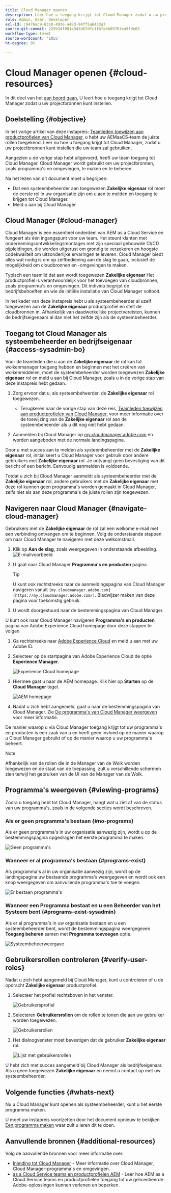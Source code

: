 ```yaml
---
title: Cloud Manager openen
description: Leer hoe u toegang krijgt tot Cloud Manager zodat u uw projectbronnen kunt instellen.
role: Admin, User, Developer
exl-id: c9476ac9-8318-493e-a48d-94ff5a6433a7
source-git-commit: 225b34f081a942d67dfc1f6faeb09763ea9fde03
workflow-type: tm+mt
source-wordcount: '1055'
ht-degree: 0%

---
```


# Cloud Manager openen {#cloud-resources}

In dit deel van het [aan boord gaan,](overview.md) U leert hoe u toegang krijgt tot Cloud Manager zodat u uw projectbronnen kunt instellen.

## Doelstelling {#objective}

In het vorige artikel van deze instapreis: [Teamleden toewijzen aan productprofielen van Cloud Manager,](assign-profiles-cloud-manager.md) u hebt uw AEMaaCS-team de juiste rollen toegekend. Leer nu hoe u toegang krijgt tot Cloud Manager, zodat u uw projectbronnen kunt instellen die uw team zal gebruiken.

Aangezien u de vorige stap hebt uitgevoerd, heeft uw team toegang tot Cloud Manager. Cloud Manager wordt gebruikt om uw projectbronnen, zoals programma&#39;s en omgevingen, te maken en te beheren.

Na het lezen van dit document moet u begrijpen:

* Dat een systeembeheerder aan toegewezen **Zakelijke eigenaar** rol moet de eerste rol in uw organisatie zijn om u aan te melden en toegang te krijgen tot Cloud Manager.
* Meld u aan bij Cloud Manager.

## Cloud Manager {#cloud-manager}

Cloud Manager is een essentieel onderdeel van AEM as a Cloud Service en fungeert als één ingangspunt voor uw team. Het steunt klanten met ondernemingsontwikkelingsmontages met zijn speciaal gebouwde CI/CD pijpleidingen, die worden uitgerust om grondig te verzekeren en hoogste codekwaliteit om uitzonderlijke ervaringen te leveren. Cloud Manager biedt alles wat nodig is om op zelfbediening aan de slag te gaan, inclusief de mogelijkheid om cloudbronnen en -omgevingen te maken.

Typisch een teamlid dat aan wordt toegewezen **Zakelijke eigenaar** Het productprofiel is verantwoordelijk voor het toevoegen van cloudbronnen, zoals programma&#39;s en omgevingen. Dit individu begrijpt de bedrijfsbehoeften en wie de initiële installatie van Cloud Manager voltooit.

In het kader van deze instapreis hebt u als systeembeheerder al uzelf toegewezen aan de **Zakelijke eigenaar** productprofiel en stelt de cloudbronnen in. Afhankelijk van daadwerkelijke projectvereisten, kunnen de bedrijfseigenaars al dan niet het zelfde zijn als de systeembeheerder.

## Toegang tot Cloud Manager als systeembeheerder en bedrijfseigenaar {#access-sysadmin-bo}

Voor de teamleden die u aan de **Zakelijke eigenaar** de rol kan tot wolkenmanager toegang hebben en beginnen met het creëren van wolkenmiddelen, moet de systeembeheerder worden toegewezen **Zakelijke eigenaar** rol en meld u aan bij Cloud Manager, zoals u in de vorige stap van deze instapreis hebt gedaan.

1. Zorg ervoor dat u, als systeembeheerder, de **Zakelijke eigenaar** rol toegewezen.

   * Terugkeren naar de vorige stap van deze reis, [Teamleden toewijzen aan productprofielen van Cloud Manager,](assign-profiles-cloud-manager.md) voor meer informatie over de toewijzing van de **Zakelijke eigenaar** rol aan de systeembeheerder als u dit nog niet hebt gedaan.

1. Aanmelden bij Cloud Manager op [my.cloudmanager.adobe.com](https://my.cloudmanager.adobe.com/) en worden aangeboden met de normale landingspagina.

Door u met succes aan te melden als systeembeheerder met de **Zakelijke eigenaar** rol, initialiseert u Cloud Manager voor gebruik door andere gebruikers met **Zakelijke eigenaar** rol. Je ontvangt geen bevestiging van dit bericht of een bericht. Eenvoudig aanmelden is voldoende.

Totdat u zich bij Cloud Manager aanmeldt als systeembeheerder met de **Zakelijke eigenaar** rol, andere gebruikers met de **Zakelijke eigenaar** met deze rol kunnen geen programma&#39;s worden gemaakt in Cloud Manager, zelfs niet als aan deze programma&#39;s de juiste rollen zijn toegewezen.

## Navigeren naar Cloud Manager {#navigate-cloud-manager}

Gebruikers met de **Zakelijke eigenaar** de rol zal een welkome e-mail met een verbinding ontvangen om te beginnen. Volg de onderstaande stappen om naar Cloud Manager te navigeren met deze welkomstmail.

1. Klik op **Aan de slag**, zoals weergegeven in onderstaande afbeelding.
   ![E-mailvoorbeeld](/help/journey-onboarding/assets/get-started-email.png)

1. U gaat naar Cloud Manager **Programma&#39;s en producten** pagina.

   >[!TIP]
   >
   >U kunt ook rechtstreeks naar de aanmeldingspagina van Cloud Manager navigeren vanuit `[my.cloudmanager.adobe.com](https://my.cloudmanager.adobe.com/)`. Bladwijzer maken van deze pagina voor toekomstig gebruik.

1. U wordt doorgestuurd naar de bestemmingspagina van Cloud Manager.

U kunt ook naar Cloud Manager navigeren **Programma&#39;s en producten** pagina van Adobe Experience Cloud homepage door deze stappen te volgen

1. Ga rechtstreeks naar [Adobe Experience Cloud](https://experience.adobe.com) en meld u aan met uw Adobe ID.

1. Selecteer op de startpagina van Adobe Experience Cloud de optie **Experience Manager**.

   ![Experience Cloud homepage](/help/journey-onboarding/assets/setup-resources2.png)

1. Hiermee gaat u naar de AEM homepage. Klik hier op **Starten** op de **Cloud Manager** tegel.

   ![AEM homepage](/help/journey-onboarding/assets/setup-resources3.png)

1. Nadat u zich hebt aangemeld, gaat u naar de bestemmingspagina van Cloud Manager. Zie [De programma&#39;s van Cloud Manager weergeven](#viewing-programs) voor meer informatie.

De manier waarop u via Cloud Manager toegang krijgt tot uw programma&#39;s en producten is een zaak van u en heeft geen invloed op de manier waarop u Cloud Manager gebruikt of op de manier waarop u uw programma&#39;s beheert.

>[!NOTE]
>
>Afhankelijk van de rollen die in de Manager van de Wolk worden toegewezen en de staat van de toepassing, zult u verschillende schermen zien terwijl het gebruiken van de UI van de Manager van de Wolk.

## Programma&#39;s weergeven {#viewing-programs}

Zodra u toegang hebt tot Cloud Manager, hangt wat u ziet af van de status van uw programma&#39;s, zoals in de volgende secties wordt beschreven.

### Als er geen programma&#39;s bestaan {#no-programs}

Als er geen programma&#39;s in uw organisatie aanwezig zijn, wordt u op de bestemmingspagina opgedragen het eerste programma te maken.

![Geen programma&#39;s](/help/implementing/cloud-manager/getting-access-to-aem-in-cloud/assets/first_timelogin0.png)

### Wanneer er al programma&#39;s bestaan {#programs-exist}

Als programma&#39;s al in uw organisatie aanwezig zijn, wordt op de landingspagina uw bestaande programma&#39;s weergegeven en wordt ook een knop weergegeven om aanvullende programma&#39;s toe te voegen.

![Er bestaan programma&#39;s](/help/implementing/cloud-manager/getting-access-to-aem-in-cloud/assets/first_timelogin1.png)

### Wanneer een Programma bestaat en u een Beheerder van het Systeem bent {#programs-exist-sysadmin}

Als er al programma&#39;s in uw organisatie bestaan en u een systeembeheerder bent, wordt de bestemmingspagina weergegeven **Toegang beheren** samen met **Programma toevoegen** optie.

![Systeembeheerweergave](/help/implementing/cloud-manager/getting-access-to-aem-in-cloud/assets/admin-console-4.png)

## Gebruikersrollen controleren {#verify-user-roles}

Nadat u zich hebt aangemeld bij Cloud Manager, kunt u controleren of u de opdracht **Zakelijke eigenaar** productprofiel.

1. Selecteer het profiel rechtsboven in het venster.

   ![Gebruikersprofiel](/help/journey-onboarding/assets/setup-resources5.png)

1. Selecteren **Gebruikersrollen** om de rollen te tonen die aan uw gebruiker worden toegewezen.

   ![Gebruikersrollen](/help/journey-onboarding/assets/setup-resources6.png)

1. Het dialoogvenster moet bevestigen dat de gebruiker **Zakelijke eigenaar** rol.

   ![Lijst met gebruikersrollen](/help/journey-onboarding/assets/setup-resources7.png)

U hebt zich met succes aangemeld bij Cloud Manager als bedrijfseigenaar. Als u geen toegewezen **Zakelijke eigenaar** en neemt u contact op met uw systeembeheerder.

## Volgende functies {#whats-next}

Nu u Cloud Manager kunt openen als systeembeheerder, kunt u het eerste programma maken.

U moet uw instapreis voortzetten door het document opnieuw te bekijken [Een programma maken](create-program.md) waar zult u leren dit te doen.

## Aanvullende bronnen {#additional-resources}

Volg de aanvullende bronnen voor meer informatie over:

* [Inleiding tot Cloud Manager](/help/onboarding/cloud-manager-introduction.md) - Meer informatie over Cloud Manager, Cloud Manager-programma&#39;s en omgevingen.
* [as a Cloud Service teams en productprofielen AEM](/help/onboarding/aem-cs-team-product-profiles.md) - Leer hoe AEM as a Cloud Service teams en productprofielen toegang tot uw gelicentieerde Adobe-oplossingen kunnen verlenen en beperken.
